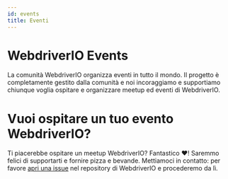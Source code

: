 ```yaml
---
id: events
title: Eventi
---
```


# WebdriverIO Events

La comunità WebdriverIO organizza eventi in tutto il mondo. Il progetto è completamente gestito dalla comunità e noi incoraggiamo e supportiamo chiunque voglia ospitare e organizzare meetup ed eventi di WebdriverIO.

<EventList></EventList>

# Vuoi ospitare un tuo evento WebdriverIO?

Ti piacerebbe ospitare un meetup WebdriverIO? Fantastico ❤️! Saremmo felici di supportarti e fornire pizza e bevande. Mettiamoci in contatto: per favore [apri una issue](https://github.com/webdriverio/webdriverio/issues/new?assignees=&labels=Event+%F0%9F%93%85%2CNeeds+Triaging+%E2%8F%B3&projects=&template=event-proposal.yml&title=%5B%F0%9F%93%85+Event+Suggestion%5D%3A+%3Ctitle%3E) nel repository di WebdriverIO e procederemo da lì.